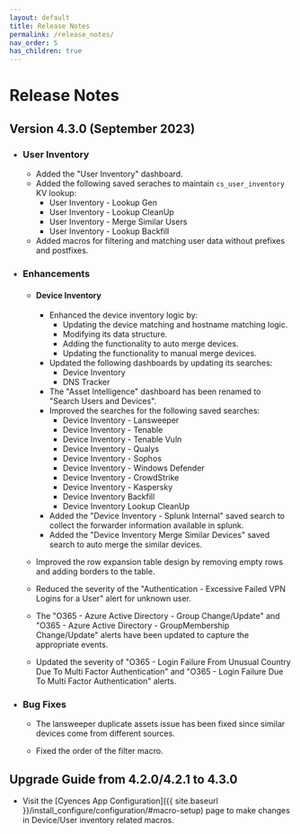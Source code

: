 ```yaml
---
layout: default
title: Release Notes
permalink: /release_notes/
nav_order: 5
has_children: true
---
```


# Release Notes


## Version 4.3.0 (September 2023)

* ### User Inventory
    * Added the "User Inventory" dashboard.
    * Added the following saved seraches to maintain `cs_user_inventory` KV lookup:
        * User Inventory - Lookup Gen
        * User Inventory - Lookup CleanUp
        * User Inventory - Merge Similar Users
        * User Inventory - Lookup Backfill
    * Added macros for filtering and matching user data without prefixes and postfixes.


* ### Enhancements  

    * #### Device Inventory
        * Enhanced the device inventory logic by: 
            * Updating the device matching and hostname matching logic.
            * Modifying its data structure.
            * Adding the functionality to auto merge devices.
            * Updating the functionality to manual merge devices.
        * Updated the following dashboards by updating its searches:
            * Device Inventory
            * DNS Tracker
        * The "Asset Intelligence" dashboard has been renamed to "Search Users and Devices".
        * Improved the searches for the following saved searches:
            * Device Inventory - Lansweeper
            * Device Inventory - Tenable
            * Device Inventory - Tenable Vuln
            * Device Inventory - Qualys
            * Device Inventory - Sophos
            * Device Inventory - Windows Defender
            * Device Inventory - CrowdStrike
            * Device Inventory - Kaspersky
            * Device Inventory Backfill
            * Device Inventory Lookup CleanUp
        * Added the "Device Inventory - Splunk Internal" saved search to collect the forwarder information available in splunk.
        * Added the "Device Inventory Merge Similar Devices" saved search to auto merge the similar devices.

    * Improved the row expansion table design by removing empty rows and adding borders to the table.

    * Reduced the severity of the "Authentication - Excessive Failed VPN Logins for a User" alert for unknown user.

    * The "O365 - Azure Active Directory - Group Change/Update" and "O365 - Azure Active Directory - GroupMembership Change/Update" alerts have been updated to capture the appropriate events.

    * Updated the severity of "O365 - Login Failure From Unusual Country Due To Multi Factor Authentication" and "O365 - Login Failure Due To Multi Factor Authentication" alerts.


* ### Bug Fixes

    * The lansweeper duplicate assets issue has been fixed since similar devices come from different sources.

    * Fixed the order of the filter macro. 


## Upgrade Guide from 4.2.0/4.2.1 to 4.3.0

  * Visit the [Cyences App Configuration]({{ site.baseurl }}/install_configure/configuration/#macro-setup) page to make changes in Device/User inventory related macros.